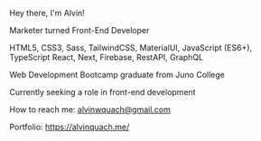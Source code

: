 Hey there, I'm Alvin!

Marketer turned Front-End Developer

HTML5, CSS3, Sass, TailwindCSS, MaterialUI, JavaScript (ES6+), TypeScript React, Next, Firebase, RestAPI, GraphQL

Web Development Bootcamp graduate from Juno College

Currently seeking a role in front-end development

How to reach me: alvinwquach@gmail.com

Portfolio: https://alvinquach.me/
